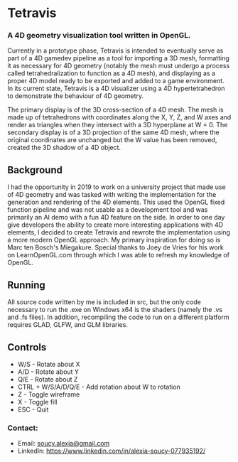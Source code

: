 # Tetravis
### A 4D geometry visualization tool written in OpenGL.

Currently in a prototype phase, Tetravis is intended to eventually serve as part of a 4D gamedev pipeline as a tool for importing a 3D mesh, formatting it as necessary for 4D geometry (notably the mesh must undergo a process called tetrahedralization to function as a 4D mesh), and displaying as a proper 4D model ready to be exported and added to a game environment. In its current state, Tetravis is a 4D visualizer using a 4D hypertetrahedron to demonstrate the behaviour of 4D geometry.

The primary display is of the 3D cross-section of a 4D mesh. The mesh is made up of tetrahedrons with coordinates along the X, Y, Z, and W axes and render as triangles when they intersect with a 3D hyperplane at W = 0. The secondary display is of a 3D projection of the same 4D mesh, where the original coordinates are unchanged but the W value has been removed, created the 3D shadow of a 4D object.

## Background
I had the opportunity in 2019 to work on a university project that made use of 4D geometry and was tasked with writing the implementation for the generation and rendering of the 4D elements. This used the OpenGL fixed function pipeline and was not usable as a development tool and was primarily an AI demo with a fun 4D feature on the side. In order to one day give developers the ability to create more interesting applications with 4D elements, I decided to create Tetravis and rewrote the implementation using a more modern OpenGL approach. My primary inspiration for doing so is Marc ten Bosch's Miegakure. Special thanks to Joey de Vries for his work on LearnOpenGL.com through which I was able to refresh my knowledge of OpenGL.

## Running
All source code written by me is included in src, but the only code necessary to run the .exe on Windows x64 is the shaders (namely the .vs and .fs files). In addition, recompiling the code to run on a different platform requires GLAD, GLFW, and GLM libraries.

## Controls
* W/S - Rotate about X
* A/D - Rotate about Y
* Q/E - Rotate about Z
* CTRL + W/S/A/D/Q/E - Add rotation about W to rotation
* Z - Toggle wireframe
* X - Toggle fill
* ESC - Quit

### Contact:
* Email: soucy.alexia@gmail.com
* LinkedIn: https://www.linkedin.com/in/alexia-soucy-077935192/